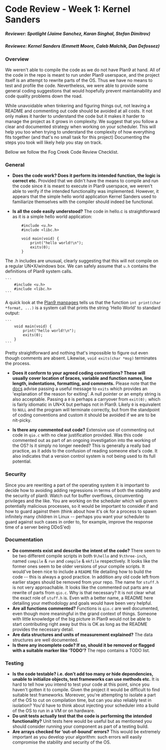 # Code Review - Week 1: Kernel Sanders

##### Reviewer: Spotlight (Jaime Sanchez, Karan Singhal, Stefan Dimitrov)
##### Reviewee: Kernel Sanders (Emmett Moore, Caleb Malchik, Dan Defossez)

### Overview

We weren't able to compile the code as we do not have Plan9 at hand. All of the code in the repo is meant to run under Plan9 userspace, and the project itself is an attempt to rewrite parts of the OS. Thus we have no means to test and profile the code. Nevertheless, we were able to provide some general coding suggestions that would hopefully prevent maintainability and code quality problems down the road.

While unavoidable when tinkering and figuring things out, not leaving a README and commenting out code should be avoided at all costs. It not only makes it harder to understand the code but it makes it harder to manage the project as it grows in complexity. We suggest that you follow a clear and documented strategy when working on your scheduler. This will help you too when trying to understand the complexity of how everything fits together (and that's no small task for this project) Documenting the steps you took will likely help you stay on track.

Bellow we follow the Fog Creek Code Review Checklist.

### General

* __Does the code work? Does it perform its intended function, the logic is correct etc.__
Provided that we didn't have the means to compile and run the code since it is meant to execute in Plan9 userspace, we weren't able to verify if the intended functionality was implemented. However, it appears that the simple hello world application Kernel Sanders used to familiarize themselves with the compiler should indeed be functional.
* __Is all the code easily understood?__
The code in hello.c is straightforward as it is a simple hello world application:

    ```
        #include <u.h>
        #include <libc.h>

        void main(void) {
            print("hello world!\n");
            exits(0);
        }
    ```
The .h includes are unusual, clearly suggesting that this will not compile on a regular UN*X/windows box. We can safely assume that `u.h` contains the definitions of Plan9 system calls.

    ```
        #include <u.h>
        #include <libc.h>
    ```
A quick look at the [Plan9 manpages](http://plan9.bell-labs.com/sys/man/2/INDEX.html) tells us that the function `int print(char *format, ...)` is a system call that prints the string 'Hello World' to standard output:

    ```
        void main(void) {
            print("hello world!\n");
            exits(0);
        }
    ```
Pretty straightforward and nothing that's impossible to figure out even though comments are absent. Likewise, `void exits(char *msg)` terminates the process.
* __Does it conform to your agreed coding conventions? These will usually cover location of braces, variable and function names, line length, indentations, formatting, and comments.__
Please note that the [docs](http://plan9.bell-labs.com/magic/man2html/2/exits) advise passing a useful message to `exits` which provides an 'explanation of the reason for exiting'. A null pointer or an empty string is also acceptable. Passing a `0` is perhaps a carryover from `exit(0);` which is fairly idiomatic in UN*X but perhaps not in Plan9. Likely `0` is equivalent to `NULL` and the program will terminate correctly, but from the standpoint of coding conventions and custom it should be avoided if we are to be nit-picky.

* __Is there any commented out code?__
Extensive use of commenting out code in `qio.c` with no clear justification provided. Was this code commented out as part of an ongoing investigation into the working of the OS? Is it simply no longer needed? This is generally a really bad practice, as it adds to the confusion of reading someone else's code. It also indicates that a version control system is not being used to its full potential.

### Security
Since you are rewriting a part of the operating system it is important to decide how to avoiding adding regressions in terms of both the stability and the security of plan9.
Watch out for buffer overflows, circumventing privileges and the like. You are working on the scheduler which will govern potentially malicious processes, so it would be important to consider if and how to guard against them (think about how it's ok for a process to spawn infinitely many children in Linux -- perhaps you want your scheduler to guard against such cases in order to, for example, improve the response time of a server being DDoS'ed)

### Documentation

* __Do comments exist and describe the intent of the code?__
There seem to be two different compile scripts in both `9\hello` and `9\three-inch`, named `compile` & `run` and `compile` & `mkfile` respectively. It looks like the former ones seem to be older versions of your compile scripts. It would've been nice to include a `README` file detailing how to build the code -- this is always a good practice. In addition any old code left from earlier stages should be removed from your repo.
The name for `stuff.h` is not very approachable. It looks like the commented out parts are a rewrite of parts from `qio.c`. Why is that necessary? It is not clear what the exact role of `stuff.h` is. Even with a better name, a README here detailing your methodology and goals would have been very helpful.
* __Are all functions commented?__
Functions is `qio.c` are well documented, even though more meaningful in the grand context of things. Someone with little knowledge of the big picture in Plan9 would not be able to start contributing right away but this is OK as long as the README provides the necessary detail.
* __Are data structures and units of measurement explained?__
The data structures are well documented.
* __Is there any incomplete code? If so, should it be removed or flagged with a suitable marker like ‘TODO’?__
The repo contains a TODO list.

### Testing

* __Is the code testable? i.e. don’t add too many or hide dependencies, unable to initialize objects, test frameworks can use methods etc.__
It is hard to tell how you intend to test your code at this point, since you haven't gotten it to compile. Given the project it would be difficult to find suitable test frameworks. Moreover, you're attempting to isolate a part of the OS to cut on compilation time, but can you also reliably test in isolation? You'd have to think about injecting your scheduler into a build of the OS to run in a VM or on hardware.
* __Do unit tests actually test that the code is performing the intended functionality?__
Unit tests here would be useful but as mentioned you should consider running your component as part of a testing build.
* __Are arrays checked for ‘out-of-bound’ errors?__
This would be extremely important as you develop your algorithm: such errors will easily compromise the stability and security of the OS.

